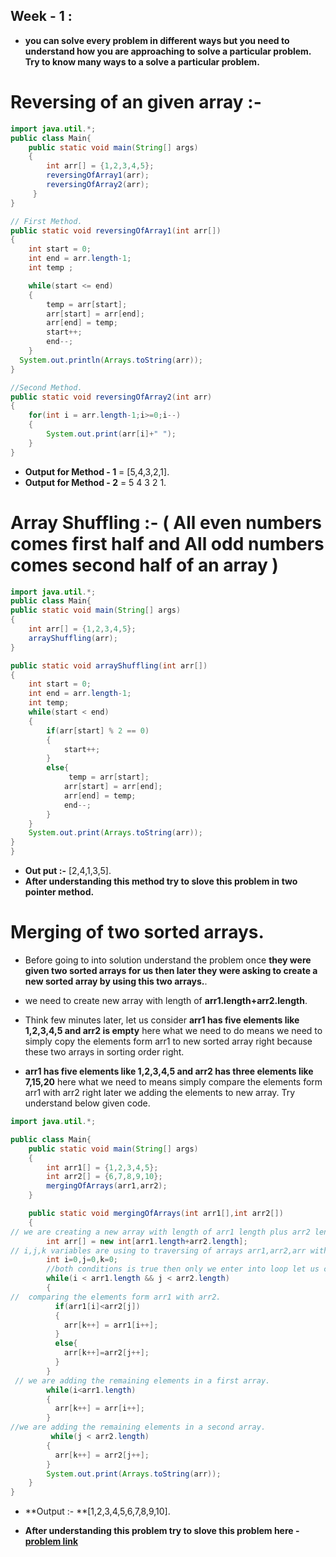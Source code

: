 ## Week - 1 :

- **you can solve every problem in different ways but you need to understand how you are approaching to solve a particular problem. Try to know many ways to a solve a particular problem.**

# Reversing of an given array :-

```java
import java.util.*;
public class Main{
    public static void main(String[] args)
    {
        int arr[] = {1,2,3,4,5};
        reversingOfArray1(arr);
        reversingOfArray2(arr);
     }
}

// First Method.
public static void reversingOfArray1(int arr[])
{
    int start = 0;
    int end = arr.length-1;
    int temp ;

    while(start <= end)
    {
        temp = arr[start];
        arr[start] = arr[end];
        arr[end] = temp;
        start++;
        end--;
    }
  System.out.println(Arrays.toString(arr));
}

//Second Method.
public static void reversingOfArray2(int arr)
{
    for(int i = arr.length-1;i>=0;i--)
    {
        System.out.print(arr[i]+" ");
    }
} 
```

- **Output for Method - 1** = [5,4,3,2,1].
- **Output for Method - 2** = 5 4 3 2 1.

# Array Shuffling :- ( All even numbers comes first half and All odd numbers comes second half of an array )

```java
import java.util.*;
public class Main{
public static void main(String[] args)
{
    int arr[] = {1,2,3,4,5};
    arrayShuffling(arr);
}

public static void arrayShuffling(int arr[])
{
    int start = 0;
    int end = arr.length-1;
    int temp;
    while(start < end)
    {
        if(arr[start] % 2 == 0)
        {
            start++;
        }
        else{
             temp = arr[start];
            arr[start] = arr[end];
            arr[end] = temp;
            end--;
        }
    }
    System.out.print(Arrays.toString(arr));
}
}
```
- **Out put :-** [2,4,1,3,5].
- **After understanding this method try to slove this problem in two pointer method.**

# Merging of two sorted arrays.

- Before going to into solution understand the problem once **they were given two sorted arrays for us then later they were asking to create a new sorted array by using this two arrays.**.

- we need to create new array with length of **arr1.length+arr2.length**.

- Think few minutes later, let us consider **arr1 has five elements like 1,2,3,4,5 and arr2 is empty** here what we need to do means we need to simply copy the elements form arr1 to new sorted array right because these two arrays in sorting order right.

- **arr1 has five elements like 1,2,3,4,5 and arr2 has three elements like 7,15,20** here what we need to means simply compare the elements form arr1 with arr2 right later we adding the elements to new array. Try understand below given code.

```java
import java.util.*;

public class Main{
    public static void main(String[] args)
    {
        int arr1[] = {1,2,3,4,5};
        int arr2[] = {6,7,8,9,10};
        mergingOfArrays(arr1,arr2);
    }

    public static void mergingOfArrays(int arr1[],int arr2[])
    {
// we are creating a new array with length of arr1 length plus arr2 length.
        int arr[] = new int[arr1.length+arr2.length];
// i,j,k variables are using to traversing of arrays arr1,arr2,arr with respectively.
        int i=0,j=0,k=0;
        //both conditions is true then only we enter into loop let us consider or think with corner cases.
        while(i < arr1.length && j < arr2.length)                      
        {
//  comparing the elements form arr1 with arr2.
          if(arr1[i]<arr2[j])
          {
            arr[k++] = arr1[i++];
          } 
          else{
            arr[k++]=arr2[j++];
          }
        }
 // we are adding the remaining elements in a first array.       
        while(i<arr1.length)
        {
          arr[k++] = arr[i++];
        }
//we are adding the remaining elements in a second array.
         while(j < arr2.length)
        {
          arr[k++] = arr2[j++];
        }
        System.out.print(Arrays.toString(arr));
    }
}
```
- **Output :- **[1,2,3,4,5,6,7,8,9,10].

- **After understanding this problem try to slove this problem here - [problem link](https://leetcode.com/problems/merge-sorted-array/)**